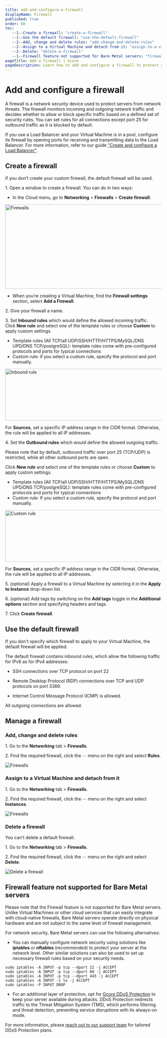 ```yaml
---
title: add-and-configure-a-firewall
displayName: Firewall
published: true
order: 60
toc:
   --1--Create a firewall: "create-a-firewall"
   --1--Use the default firewall: "use-the-default-firewall"
   --2--Add, change and delete rules: "add-change-and-delete-rules"
   --2--Assign to a Virtual Machine and detach from it: "assign-to-a-virtual-machine-and-detach-from-it"
   --2--Delete: "delete-a-firewall"
   --1--Firewall feature not supported for Bare Metal servers: "firewall-feature-not-supported-for-bare-metal-servers"
pageTitle: Add a firewall | Gcore
pageDescription: Learn how to add and configure a firewall to protect your servers from network threats.
---
```

# Add and configure a firewall

A firewall is a network security device used to protect servers from network threats. The firewall monitors incoming and outgoing network traffic and decides whether to allow or block specific traffic based on a defined set of security rules. You can set rules for all connections except port 25 for outbound traffic as it is blocked by default.

If you use a Load Balancer and your Virtual Machine is in a pool, configure its firewall by opening ports for receiving and transmitting data to the Load Balancer. For more information, refer to our guide <a href="https://gcore.com/docs/cloud/networking/create-and-configure-a-load-balancer" target="_blank">"Create and configure a Load Balancer"</a>.

## Create a firewall

If you don’t create your custom firewall, the default firewall will be used.

1\. Open a window to create a firewall. You can do in two ways:

*   In the Cloud menu, go to **Networking** > **Firewalls** > **Create firewall**.  

 <img src="https://assets.gcore.pro/docs/cloud/networking/add-and-configure-a-firewall/13257548714001.png" alt="Firewalls " width="580" height="271">  
    
*   When you’re creating a Virtual Machine, find the **Firewall settings** section, select **Add a Firewall**. 

2\. Give your firewall a name. 

3\. Set **Inbound rules** which would define the allowed incoming traffic.  
Click **New rule** and select one of the template rules or choose **Custom** to apply custom settings.

*   Template rules (All TCP/all UDP/SSH/HTTP/HTTPS/MySQL/DNS UPD/DNS TCP/postgreSQL): template rules come with pre-configured protocols and ports for typical connections 
*   Custom rule: if you select a custom rule, specify the protocol and port manually. 

<img src="https://assets.gcore.pro/docs/cloud/networking/add-and-configure-a-firewall/13257703188369.png" alt="Inbound rule" width="569" height="166">

For **Sources**, set a specific IP address range in the CIDR format. Otherwise, the rule will be applied to all IP addresses. 

4\. Set the **Outbound rules** which would define the allowed outgoing traffic.

Please note that by default, outbound traffic over port 25 (TCP/UDP) is restricted, while all other outbound ports are open.

Click **New rule** and select one of the template rules or choose **Custom** to apply custom settings.

*   Template rules (All TCP/all UDP/SSH/HTTP/HTTPS/MySQL/DNS UPD/DNS TCP/postgreSQL): template rules come with pre-configured protocols and ports for typical connections 
*   Custom rule: If you select a custom rule, specify the protocol and port manually.

<img src="https://assets.gcore.pro/docs/cloud/networking/add-and-configure-a-firewall/13257703188369.png" alt="Custom rule" width="569" height="166">

For **Sources**, set a specific IP address range in the CIDR format. Otherwise, the rule will be applied to all IP addresses. 

5\. (optional) Apply a firewall to a Virtual Machine by selecting it in the **Apply to Instance** drop-down list.

6\. (optional) Add tags by switching on the **Add tags** toggle in the **Additional options** section and specifying headers and tags. 

7\. Click **Create firewall**.

## Use the default firewall

If you don't specify which firewall to apply to your Virtual Machine, the default firewall will be applied.

The default firewall contains inbound rules, which allow the following traffic for IPv6 as for IPv4 addresses: 

* SSH connections over TCP protocol on port 22 

* Remote Desktop Protocol (RDP) connections over TCP and UDP protocols on port 3389.   

* Internet Control Message Protocol (ICMP) is allowed. 

All outgoing connections are allowed.  

## Manage a firewall

### Add, change and delete rules

1\. Go to the **Networking** tab > **Firewalls**.

2\. Find the required firewall, click the ⋯ menu on the right and select **Rules**.

<img src="https://assets.gcore.pro/docs/cloud/networking/add-and-configure-a-firewall/13257832035729.png" alt="Firewalls">

### Assign to a Virtual Machine and detach from it

1\. Go to the **Networking** tab > **Firewalls**.

2\. Find the required firewall, click the ⋯ menu on the right and select **Instances**.

<img src="https://assets.gcore.pro/docs/cloud/networking/add-and-configure-a-firewall/13258087088401.png" alt="Firewalls">

### Delete a firewall

<alert-element type="warning" title="Warning">
 
You can’t delete a default firewall. 
 
</alert-element>

1\. Go to the **Networking** tab > **Firewalls**.

2\. Find the required firewall, click the ⋯ menu on the right and select **Delete**.

<img src="https://assets.gcore.pro/docs/cloud/networking/add-and-configure-a-firewall/13258132640145.png" alt="Delete a firewall">


## Firewall feature not supported for Bare Metal servers

Please note that the Firewall feature is not supported for Bare Metal servers. Unlike Virtual Machines or other cloud services that can easily integrate with cloud-native firewalls, Bare Metal servers operate directly on physical hardware and are not subject to the same level of firewall management.

For network security, Bare Metal servers can use the following alternatives:
*   You can manually configure network security using solutions like **iptables** or **nftables** (recommended) to protect your server at the network level. Other similar solutions can also be used to set up necessary firewall rules based on your security needs.

```
sudo iptables -A INPUT -p tcp --dport 22 -j ACCEPT
sudo iptables -A INPUT -p tcp --dport 80 -j ACCEPT
sudo iptables -A INPUT -p tcp --dport 443 -j ACCEPT
sudo iptables -A INPUT -i lo -j ACCEPT
sudo iptables -P INPUT DROP
```

*   For an additional layer of protection, opt for [Gcore DDoS Protection]([url](https://gcore.com/ddos-protection)) to keep your server available during attacks. DDoS Protection redirects traffic to the Threat Mitigation System (TMS), which performs filtering and threat detection, preventing service disruptions with its always-on mode.

For more information, please [reach out to our support team]([url](https://gcore.com/contact-us)) for tailored DDoS Protection plans.
